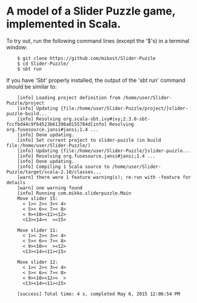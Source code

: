 # A model of a Slider Puzzle game, implemented in Scala.

To try out, run the following command lines (except the '$'s) in a terminal window:

        $ git clone https://github.com/mikost/Slider-Puzzle
        $ cd Slider-Puzzle/
        $ sbt run

If you have 'Sbt' properly installed, the output of the 'sbt run' command should be similar to:

        [info] Loading project definition from /home/user/Slider-Puzzle/project
        [info] Updating {file:/home/user/Slider-Puzzle/project/}slider-puzzle-build...
        [info] Resolving org.scala-sbt.ivy#ivy;2.3.0-sbt-fccfbd44c9f64523b61398a0155784d[info] Resolving org.fusesource.jansi#jansi;1.4 ...
        [info] Done updating.
        [info] Set current project to slider-puzzle (in build file:/home/user/Slider-Puzzle/)
        [info] Updating {file:/home/user/Slider-Puzzle/}slider-puzzle...
        [info] Resolving org.fusesource.jansi#jansi;1.4 ...
        [info] Done updating.
        [info] Compiling 1 Scala source to /home/user/Slider-Puzzle/target/scala-2.10/classes...
        [warn] there were 1 feature warning(s); re-run with -feature for details
        [warn] one warning found
        [info] Running com.mikko.sliderpuzzle.Main 
        Move slider 15:
          < 1>< 2>< 3>< 4>
          < 5>< 6>< 7>< 8>
          < 9><10><11><12>
          <13><14><  ><15>

        Move slider 11:
          < 1>< 2>< 3>< 4>
          < 5>< 6>< 7>< 8>
          < 9><10><  ><12>
          <13><14><11><15>

        Move slider 12:
          < 1>< 2>< 3>< 4>
          < 5>< 6>< 7>< 8>
          < 9><10><12><  >
          <13><14><11><15>

        [success] Total time: 4 s, completed May 6, 2015 12:06:54 PM
